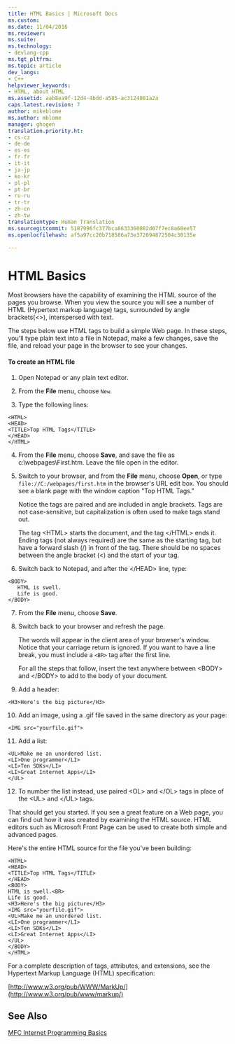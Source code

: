 ```yaml
---
title: HTML Basics | Microsoft Docs
ms.custom: 
ms.date: 11/04/2016
ms.reviewer: 
ms.suite: 
ms.technology:
- devlang-cpp
ms.tgt_pltfrm: 
ms.topic: article
dev_langs:
- C++
helpviewer_keywords:
- HTML, about HTML
ms.assetid: aab8ea9f-12d4-4bdd-a585-ac3124081a2a
caps.latest.revision: 7
author: mikeblome
ms.author: mblome
manager: ghogen
translation.priority.ht:
- cs-cz
- de-de
- es-es
- fr-fr
- it-it
- ja-jp
- ko-kr
- pl-pl
- pt-br
- ru-ru
- tr-tr
- zh-cn
- zh-tw
translationtype: Human Translation
ms.sourcegitcommit: 5187996fc377bca8633360082d07f7ec8a68ee57
ms.openlocfilehash: af5a97cc20b718586a73e372094872504c30135e

---
```

# HTML Basics
Most browsers have the capability of examining the HTML source of the pages you browse. When you view the source you will see a number of HTML (Hypertext markup language) tags, surrounded by angle brackets(<>), interspersed with text.  
  
 The steps below use HTML tags to build a simple Web page. In these steps, you'll type plain text into a file in Notepad, make a few changes, save the file, and reload your page in the browser to see your changes.  
  
#### To create an HTML file  
  
1.  Open Notepad or any plain text editor.  
  
2.  From the **File** menu, choose `New`.  
  
3.  Type the following lines:  
  
 ```  
 <HTML>  
 <HEAD>  
 <TITLE>Top HTML Tags</TITLE>  
 </HEAD>  
 </HTML>  
 ```  
  
4.  From the **File** menu, choose **Save**, and save the file as c:\webpages\First.htm. Leave the file open in the editor.  
  
5.  Switch to your browser, and from the **File** menu, choose **Open**, or type `file://C:/webpages/first.htm` in the browser's URL edit box. You should see a blank page with the window caption "Top HTML Tags."  
  
     Notice the tags are paired and are included in angle brackets. Tags are not case-sensitive, but capitalization is often used to make tags stand out.  
  
     The tag \<HTML> starts the document, and the tag \</HTML> ends it. Ending tags (not always required) are the same as the starting tag, but have a forward slash (/) in front of the tag. There should be no spaces between the angle bracket (<) and the start of your tag.  
  
6.  Switch back to Notepad, and after the \</HEAD> line, type:  
  
 ```  
 <BODY>  
    HTML is swell.  
    Life is good.  
 </BODY>  
 ```  
  
7.  From the **File** menu, choose **Save**.  
  
8.  Switch back to your browser and refresh the page.  
  
     The words will appear in the client area of your browser's window. Notice that your carriage return is ignored. If you want to have a line break, you must include a `<BR>` tag after the first line.  
  
     For all the steps that follow, insert the text anywhere between \<BODY> and \</BODY> to add to the body of your document.  
  
9. Add a header:  
  
 ```  
 <H3>Here's the big picture</H3>  
 ```  
  
10. Add an image, using a .gif file saved in the same directory as your page:  
  
 ```  
 <IMG src="yourfile.gif">  
 ```  
  
11. Add a list:  
  
 ```  
 <UL>Make me an unordered list.  
 <LI>One programmer</LI>  
 <LI>Ten SDKs</LI>  
 <LI>Great Internet Apps</LI>  
 </UL>  
 ```  
  
12. To number the list instead, use paired \<OL> and \</OL> tags in place of the \<UL> and \</UL> tags.  
  
 That should get you started. If you see a great feature on a Web page, you can find out how it was created by examining the HTML source. HTML editors such as Microsoft Front Page can be used to create both simple and advanced pages.  
  
 Here's the entire HTML source for the file you've been building:  
  
```  
<HTML>  
<HEAD>  
<TITLE>Top HTML Tags</TITLE>  
</HEAD>  
<BODY>  
HTML is swell.<BR>  
Life is good.  
<H3>Here's the big picture</H3>  
<IMG src="yourfile.gif">  
<UL>Make me an unordered list.  
<LI>One programmer</LI>  
<LI>Ten SDKs</LI>  
<LI>Great Internet Apps</LI>  
</UL>  
</BODY>  
</HTML>  
```  
  
 For a complete description of tags, attributes, and extensions, see the Hypertext Markup Language (HTML) specification:  
  
 [http://www.w3.org/pub/WWW/MarkUp/](http://www.w3.org/pub/www/markup/)  
  
## See Also  
 [MFC Internet Programming Basics](../mfc/mfc-internet-programming-basics.md)




<!--HONumber=Jan17_HO1-->



